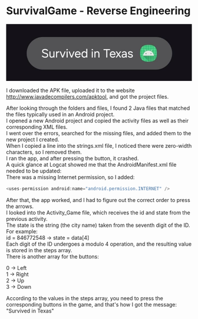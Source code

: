 # SurvivalGame - Reverse Engineering


  ![Alt text](Result.jpeg "Survived in Texas")


I downloaded the APK file, uploaded it to the website http://www.javadecompilers.com/apktool, and got the project files.

After looking through the folders and files, I found 2 Java files that matched the files typically used in an Android project.<br />
I opened a new Android project and copied the activity files as well as their corresponding XML files.<br />
I went over the errors, searched for the missing files, and added them to the new project I created.<br />
When I copied a line into the strings.xml file, I noticed there were zero-width characters, so I removed them.<br />
I ran the app, and after pressing the button, it crashed.<br />
A quick glance at Logcat showed me that the AndroidManifest.xml file needed to be updated:<br />
There was a missing Internet permission, so I added:<br />

```java
<uses-permission android:name="android.permission.INTERNET" />
```

After that, the app worked, and I had to figure out the correct order to press the arrows.<br />
I looked into the Activity_Game file, which receives the id and state from the previous activity.<br />
The state is the string (the city name) taken from the seventh digit of the ID. For example:<br />
id = 846772548 -> state = data[4]<br />
Each digit of the ID undergoes a modulo 4 operation, and the resulting value is stored in the steps array.<br />
There is another array for the buttons:<br />

0 -> Left<br />
1 -> Right<br />
2 -> Up<br />
3 -> Down<br />

According to the values in the steps array, you need to press the corresponding buttons in the game, and that's how I got the message:
"Survived in Texas"

